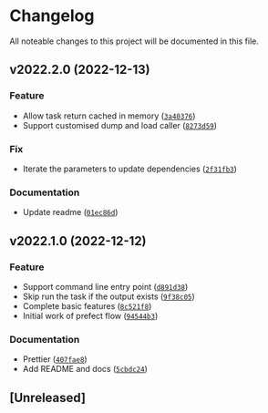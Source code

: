 # Changelog

All noteable changes to this project will be documented in this file.

<!--next-version-placeholder-->

## v2022.2.0 (2022-12-13)
### Feature
* Allow task return cached in memory ([`3a40376`](https://github.com/factorpricingmodel/prefect-yaml/commit/3a4037655518a5fe45f8d594497b465edf940239))
* Support customised dump and load caller ([`8273d59`](https://github.com/factorpricingmodel/prefect-yaml/commit/8273d5946148eca1e743a2fdee975099d9d0195f))

### Fix
* Iterate the parameters to update dependencies ([`2f31fb3`](https://github.com/factorpricingmodel/prefect-yaml/commit/2f31fb317c77ea99468ee46553d54460d7acaa06))

### Documentation
* Update readme ([`01ec86d`](https://github.com/factorpricingmodel/prefect-yaml/commit/01ec86d99c9d4348e4ed1137193371b7a58d3450))

## v2022.1.0 (2022-12-12)
### Feature
* Support command line entry point ([`d891d38`](https://github.com/factorpricingmodel/prefect-yaml/commit/d891d383930d980f3bdffafe8494585246728160))
* Skip run the task if the output exists ([`9f38c05`](https://github.com/factorpricingmodel/prefect-yaml/commit/9f38c055a2b2e1d1dba4a9a485a0a06d529f6acd))
* Complete basic features ([`8c521f8`](https://github.com/factorpricingmodel/prefect-yaml/commit/8c521f8fd3455cfb9c9fc1020328522d425c8e9c))
* Initial work of prefect flow ([`94544b3`](https://github.com/factorpricingmodel/prefect-yaml/commit/94544b3c42e460ea00a5ce7dcf565d60ecad5bd7))

### Documentation
* Prettier ([`407fae8`](https://github.com/factorpricingmodel/prefect-yaml/commit/407fae84115a98fab9016a7ed9e6ccf63ee3f943))
* Add README and docs ([`5cbdc24`](https://github.com/factorpricingmodel/prefect-yaml/commit/5cbdc24a86cc31592550e9b97e42295b3b799136))

## [Unreleased]
